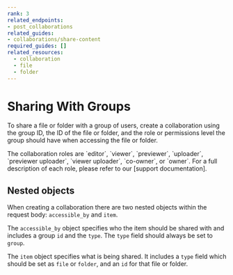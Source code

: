 ```yaml
---
rank: 3
related_endpoints:
- post_collaborations
related_guides:
- collaborations/share-content
required_guides: []
related_resources:
  - collaboration
  - file
  - folder
---
```


# Sharing With Groups

To share a file or folder with a group of users, create a collaboration using
the group ID, the ID of the file or folder, and the role or permissions level
the group should have when accessing the file or folder.

<Samples id='post_collaborations' variant='group' />

<Message>
  The collaboration roles are `editor`, `viewer`, `previewer`, `uploader`,
  `previewer uploader`, `viewer uploader`, `co-owner`, or `owner`. For a full
  description of each role, please refer to our [support documentation].
</Message>

## Nested objects

When creating a collaboration there are two nested objects within the request
body: `accessible_by` and `item`.

The `accessible_by` object specifies who the item should be shared with and
includes a group `id` and the `type`. The `type` field should always be set to
`group`.

The `item` object specifies what is being shared. It includes a `type` field
which should be set as `file` or `folder`, and an `id` for that file or folder.

[support documentation]: https://community.box.com/t5/Collaborate-By-Inviting-Others/Understanding-Collaborator-Permission-Levels/ta-p/144
